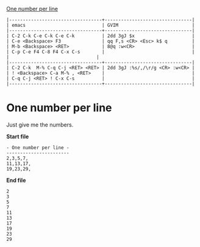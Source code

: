 [One number per line](https://vimgolf.com/challenges/56fb2e75ccffcc0009026473)

```
|----------------------------------+--------------------------------|
| emacs                            | GVIM                           |
|----------------------------------+--------------------------------|
| C-2 C-k C-e C-k C-e C-k          | 2dd 3gJ $x                     |
| C-e <Backspace> F3               | qq F,s <CR> <Esc> k$ q         |
| M-b <Backspace> <RET>            | 8@q :w<CR>                     |
| C-p C-e F4 C-8 F4 C-x C-s        |                                |                                   |                                |
|----------------------------------+--------------------------------|
| C-2 C-k  M-% C-q C-j <RET> <RET> | 2dd 3gJ :%s/,/\r/g <CR> :w<CR> |
| ! <Backspace> C-a M-% , <RET>    |                                |
| C-q C-j <RET> ! C-x C-s          |                                |
|----------------------------------+--------------------------------|
```




# One number per line

Just give me the numbers.

**Start file**
```
- One number per line -
-----------------------
2,3,5,7,
11,13,17,
19,23,29,
```
**End file**

```
2
3
5
7
11
13
17
19
23
29
```
